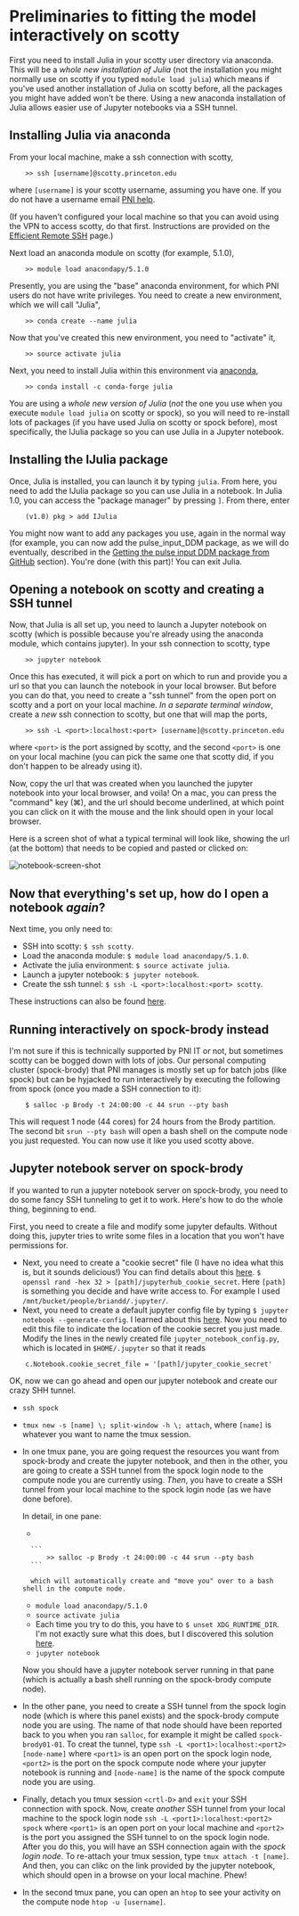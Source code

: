 # Preliminaries to fitting the model interactively on scotty

First you need to install Julia in your scotty user directory via anaconda. This will be a *whole new installation of Julia* (not the installation you might normally use on scotty if you typed `module load julia`) which means if you've used another installation of Julia on scotty before, all the packages you might have added won't be there. Using a new anaconda installation of Julia allows easier use of Jupyter notebooks via a SSH tunnel. 

## Installing Julia via anaconda

From your local machine, make a ssh connection with scotty, 

```
    >> ssh [username]@scotty.princeton.edu
```

where `[username]` is your scotty username, assuming you have one. If you do not have a username email [PNI help](mailto:pnihelp@princeton.edu).

(If you haven't configured your local machine so that you can avoid using the VPN to access scotty, do that first. Instructions are provided on the [Efficient Remote SSH](@ref) page.)

Next load an anaconda module on scotty (for example, 5.1.0), 

```
    >> module load anacondapy/5.1.0
``` 

Presently, you are using the "base" anaconda environment, for which PNI users do not have write privileges. You need to create a new environment, which we will call "Julia",

```
    >> conda create --name julia
``` 

Now that you've created this new environment, you need to "activate" it, 

```
    >> source activate julia
``` 

Next, you need to install Julia within this environment via [anaconda](https://anaconda.org/conda-forge/julia), 

```
    >> conda install -c conda-forge julia
```

You are using a *whole new version of Julia* (_not_ the one you use when you execute `module load julia` on scotty or spock), so you will need to re-install lots of packages (if you have used Julia on scotty or spock before), most specifically, the IJulia package so you can use Julia in a Jupyter notebook.

## Installing the IJulia package

Once, Julia is installed, you can launch it by typing `julia`. From here, you need to add the IJulia package so you can use Julia in a notebook. In Julia 1.0, you can access the "package manager" by pressing `]`. From there, enter

```
    (v1.0) pkg > add IJulia
```

You might now want to add any packages you use, again in the normal way (for example, you can now add the pulse\_input\_DDM package, as we will do eventually, described in the [Getting the pulse input DDM package from GitHub](@ref) section). You're done (with this part)! You can exit Julia.

## Opening a notebook on scotty and creating a SSH tunnel

Now, that Julia is all set up, you need to launch a Jupyter notebook on scotty (which is possible because you're already using the anaconda module, which contains jupyter). In your ssh connection to scotty, type 

```
    >> jupyter notebook
``` 

Once this has executed, it will pick a port on which to run and provide you a url so that you can launch the notebook in your local browser. But before you can do that, you need to create a "ssh tunnel" from the open port on scotty and a port on your local machine. *In a separate terminal window*, create a *new* ssh connection to scotty, but one that will map the ports, 

```
    >> ssh -L <port>:localhost:<port> [username]@scotty.princeton.edu
``` 

where `<port>` is the port assigned by scotty, and the second `<port>` is one on your local machine (you can pick the same one that scotty did, if you don't happen to be already using it).

Now, copy the url that was created when you launched the jupyter notebook into your local browser, and voila! On a mac, you can press the "command" key (⌘), and the url should become underlined, at which point you can click on it with the  mouse and the link should open in your local browser.

Here is a screen shot of what a typical terminal will look like, showing the url (at the bottom) that needs to be copied and pasted or clicked on:

![notebook-screen-shot](assets/notebook-screen-shot.png)

## Now that everything's set up, how do I open a notebook _again_?

Next time, you only need to:

- SSH into scotty: `$ ssh scotty`.
- Load the anaconda module: `$ module load anacondapy/5.1.0`.
- Activate the julia environment: `$ source activate julia`.
- Launch a jupyter notebook: `$ jupyter notebook`.
- Create the ssh tunnel: `$ ssh -L <port>:localhost:<port> scotty`.

These instructions can also be found [here](https://brodylabwiki.princeton.edu/wiki/index.php/Internal:IJulia_notebook_on_scotty).

## Running interactively on spock-brody instead

I'm not sure if this is technically supported by PNI IT or not, but sometimes scotty can be bogged down with lots of jobs. Our personal computing cluster (spock-brody) that PNI manages is mostly set up for batch jobs (like spock) but can be hyjacked to run interactively by executing the following from spock (once you made a SSH connection to it):

```
    $ salloc -p Brody -t 24:00:00 -c 44 srun --pty bash
```

This will request 1 node (44 cores) for 24 hours from the Brody partition. The second bit `srun --pty bash` will open a bash shell on the compute node you just requested. You can now use it like you used scotty above. 

## Jupyter notebook server on spock-brody

If you wanted to run a jupyter notebook server on spock-brody, you need to do some fancy SSH tunneling to get it to work. Here's how to do the whole thing, beginning to end.

First, you need to create a file and modify some jupyter defaults. Without doing this, jupyter tries to write some files in a location that you won't have permissions for. 

- Next, you need to create a "cookie secret" file (I have no idea what this is, but it sounds delicious!) You can find details about this [here](https://jupyterhub.readthedocs.io/en/stable/getting-started/security-basics.html#cookie-secret). `$ openssl rand -hex 32 > [path]/jupyterhub_cookie_secret`. Here `[path]` is something you decide and have write access to. For example I used `/mnt/bucket/people/briandd/.jupyter/`.
- Next, you need to create a default jupyter config file by typing `$ jupyter notebook --generate-config`. I learned about this [here](https://jupyter-notebook.readthedocs.io/en/stable/config.html). Now you need to edit this file to indicate the location of the cookie secret you just made. Modify the lines in the newly created file `jupyter_notebook_config.py`, which is located in `$HOME/.jupyter` so that it reads

```
    c.Notebook.cookie_secret_file = '[path]/jupyter_cookie_secret'
```

OK, now we can go ahead and open our jupyter notebook and create our crazy SHH tunnel.

- `ssh spock`
- `tmux new -s [name] \; split-window -h \; attach`, where `[name]` is whatever you want to name the tmux session.
- In one tmux pane, you are going request the resources you want from spock-brody and create the jupyter notebook, and then in the other, you are going to create a SSH tunnel from the spock login node to the compute node you are currently using. *Then*, you have to create a SSH tunnel from your local machine to the spock login node (as we have done before). 

    In detail, in one pane:

    - 
    
        ```
            >> salloc -p Brody -t 24:00:00 -c 44 srun --pty bash
        ```
            
        which will automatically create and "move you" over to a bash shell in the compute node. 
        
    - `module load anacondapy/5.1.0`
    - `source activate julia`
    - Each time you try to do this, you have to `$ unset XDG_RUNTIME_DIR`. I'm not exactly sure what this does, but I discovered this solution [here](https://github.com/jupyter/notebook/issues/1318).
    - `jupyter notebook`

    Now you should have a jupyter notebook server running in that pane (which is actually a bash shell running on the spock-brody compute node).
    
- In the other pane, you need to create a SSH tunnel from the spock login node (which is where this panel exists) and the spock-brody compute node you are using. The name of that node should have been reported back to you when you ran `salloc`, for example it might be called `spock-brody01-01`. To creat the tunnel, type `ssh -L <port1>:localhost:<port2> [node-name]` where `<port1>` is an open port on the spock login node, `<port2>` is the port on the spock compute node where your jupyter notebook is running and `[node-name]` is the name of the spock compute node you are using.
- Finally, detach you tmux session `<crtl-D>` and `exit` your SSH connection with spock. Now, create *another* SSH tunnel from your local machine to the spock login node `ssh -L <port1>:localhost:<port2> spock` where `<port1>` is an open port on your local machine and `<port2>` is the port you assigned the SSH tunnel to on the spock login node. After you do this, you will have an SSH connection again with the *spock login node*. To re-attach your tmux session, type `tmux attach -t [name]`. And then, you can clikc on the link provided by the jupyter notebook, which should open in a browse on your local machine. Phew!
- In the second tmux pane, you can open an `htop` to see your activity on the compute node `htop -u [username]`.